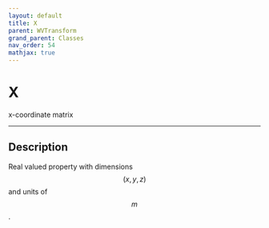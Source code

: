 ```yaml
---
layout: default
title: X
parent: WVTransform
grand_parent: Classes
nav_order: 54
mathjax: true
---
```


#  X

x-coordinate matrix


---

## Description
Real valued property with dimensions $$(x,y,z)$$ and units of $$m$$.


